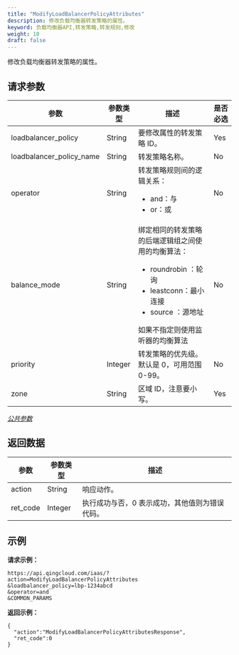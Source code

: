 ```yaml
---
title: "ModifyLoadBalancerPolicyAttributes"
description: 修改负载均衡器转发策略的属性。
keyword: 负载均衡器API,转发策略,转发规则,修改
weight: 10
draft: false
---
```


修改负载均衡器转发策略的属性。

## 请求参数

| 参数 | 参数类型 | 描述 | 是否必选 |
| --- | --- | --- | --- |
| loadbalancer_policy | String | 要修改属性的转发策略 ID。 | Yes |
| loadbalancer_policy_name | String | 转发策略名称。 | No |
| operator | String | 转发策略规则间的逻辑关系：<ul><li>and：与</li><li>or：或</li></ul> | No |
| balance_mode | String | 绑定相同的转发策略的后端逻辑组之间使用的均衡算法：<ul><li>roundrobin ：轮询</li><li>leastconn：最小连接</li><li>source ：源地址 </li></ul>如果不指定则使用监听器的均衡算法 | No |
| priority | Integer | 转发策略的优先级。默认是 0，可用范围 0-99。 | No |
| zone | String | 区域 ID，注意要小写。 | Yes |

[_公共参数_](../../gei_api/parameters/)

## 返回数据

| 参数 | 参数类型 | 描述 |
| --- | --- | --- |
| action | String | 响应动作。 |
| ret_code | Integer | 执行成功与否，0 表示成功，其他值则为错误代码。 |

## 示例

**请求示例：**

```
https://api.qingcloud.com/iaas/?action=ModifyLoadBalancerPolicyAttributes
&loadbalancer_policy=lbp-1234abcd
&operator=and
&COMMON_PARAMS
```

**返回示例：**

```
{
  "action":"ModifyLoadBalancerPolicyAttributesResponse",
  "ret_code":0
}
```
